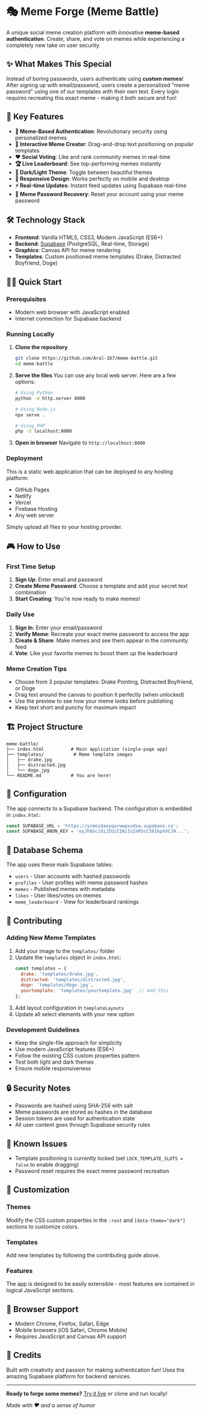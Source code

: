 # 🎭 Meme Forge (Meme Battle)

A unique social meme creation platform with innovative **meme-based authentication**. Create, share, and vote on memes while experiencing a completely new take on user security.

## ✨ What Makes This Special

Instead of boring passwords, users authenticate using **custom memes**! After signing up with email/password, users create a personalized "meme password" using one of our templates with their own text. Every login requires recreating this exact meme - making it both secure and fun!

## 🚀 Key Features

- **🔐 Meme-Based Authentication**: Revolutionary security using personalized memes
- **🎨 Interactive Meme Creator**: Drag-and-drop text positioning on popular templates
- **❤️ Social Voting**: Like and rank community memes in real-time
- **🏆 Live Leaderboard**: See top-performing memes instantly
- **🌙 Dark/Light Theme**: Toggle between beautiful themes
- **📱 Responsive Design**: Works perfectly on mobile and desktop
- **⚡ Real-time Updates**: Instant feed updates using Supabase real-time
- **🔄 Meme Password Recovery**: Reset your account using your meme password

## 🛠️ Technology Stack

- **Frontend**: Vanilla HTML5, CSS3, Modern JavaScript (ES6+)
- **Backend**: [Supabase](https://supabase.com) (PostgreSQL, Real-time, Storage)
- **Graphics**: Canvas API for meme rendering
- **Templates**: Custom positioned meme templates (Drake, Distracted Boyfriend, Doge)

## 🏃‍♂️ Quick Start

### Prerequisites
- Modern web browser with JavaScript enabled
- Internet connection for Supabase backend

### Running Locally

1. **Clone the repository**
   ```bash
   git clone https://github.com/Aral-167/meme-battle.git
   cd meme-battle
   ```

2. **Serve the files**
   You can use any local web server. Here are a few options:
   
   ```bash
   # Using Python
   python -m http.server 8000
   
   # Using Node.js
   npx serve .
   
   # Using PHP
   php -S localhost:8000
   ```

3. **Open in browser**
   Navigate to `http://localhost:8000`

### Deployment

This is a static web application that can be deployed to any hosting platform:
- GitHub Pages
- Netlify
- Vercel
- Firebase Hosting
- Any web server

Simply upload all files to your hosting provider.

## 🎮 How to Use

### First Time Setup
1. **Sign Up**: Enter email and password
2. **Create Meme Password**: Choose a template and add your secret text combination
3. **Start Creating**: You're now ready to make memes!

### Daily Use
1. **Sign In**: Enter your email/password
2. **Verify Meme**: Recreate your exact meme password to access the app
3. **Create & Share**: Make memes and see them appear in the community feed
4. **Vote**: Like your favorite memes to boost them up the leaderboard

### Meme Creation Tips
- Choose from 3 popular templates: Drake Pointing, Distracted Boyfriend, or Doge
- Drag text around the canvas to position it perfectly (when unlocked)
- Use the preview to see how your meme looks before publishing
- Keep text short and punchy for maximum impact

## 🏗️ Project Structure

```
meme-battle/
├── index.html          # Main application (single-page app)
├── templates/           # Meme template images
│   ├── drake.jpg
│   ├── distracted.jpg
│   └── doge.jpg
└── README.md           # You are here!
```

## 🔧 Configuration

The app connects to a Supabase backend. The configuration is embedded in `index.html`:

```javascript
const SUPABASE_URL = 'https://ycmozdaoyqarwwpxudxa.supabase.co';
const SUPABASE_ANON_KEY = 'eyJhbGciOiJIUzI1NiIsInR5cCI6IkpXVCJ9...';
```

## 🎯 Database Schema

The app uses these main Supabase tables:
- `users` - User accounts with hashed passwords
- `profiles` - User profiles with meme password hashes
- `memes` - Published memes with metadata
- `likes` - User likes/votes on memes
- `meme_leaderboard` - View for leaderboard rankings

## 🤝 Contributing

### Adding New Meme Templates

1. Add your image to the `templates/` folder
2. Update the `templates` object in `index.html`:
   ```javascript
   const templates = {
     drake: 'templates/drake.jpg',
     distracted: 'templates/distracted.jpg',
     doge: 'templates/doge.jpg',
     yourtemplate: 'templates/yourtemplate.jpg'  // Add this
   };
   ```
3. Add layout configuration in `templateLayouts`
4. Update all select elements with your new option

### Development Guidelines

- Keep the single-file approach for simplicity
- Use modern JavaScript features (ES6+)
- Follow the existing CSS custom properties pattern
- Test both light and dark themes
- Ensure mobile responsiveness

## 🔒 Security Notes

- Passwords are hashed using SHA-256 with salt
- Meme passwords are stored as hashes in the database
- Session tokens are used for authentication state
- All user content goes through Supabase security rules

## 🐛 Known Issues

- Template positioning is currently locked (set `LOCK_TEMPLATE_SLOTS = false` to enable dragging)
- Password reset requires the exact meme password recreation

## 🎨 Customization

### Themes
Modify the CSS custom properties in the `:root` and `[data-theme="dark"]` sections to customize colors.

### Templates
Add new templates by following the contributing guide above.

### Features
The app is designed to be easily extensible - most features are contained in logical JavaScript sections.

## 📱 Browser Support

- Modern Chrome, Firefox, Safari, Edge
- Mobile browsers (iOS Safari, Chrome Mobile)
- Requires JavaScript and Canvas API support

## 🌟 Credits

Built with creativity and passion for making authentication fun! Uses the amazing Supabase platform for backend services.

---

**Ready to forge some memes?** [Try it live](#) or clone and run locally!

*Made with ❤️ and a sense of humor*
